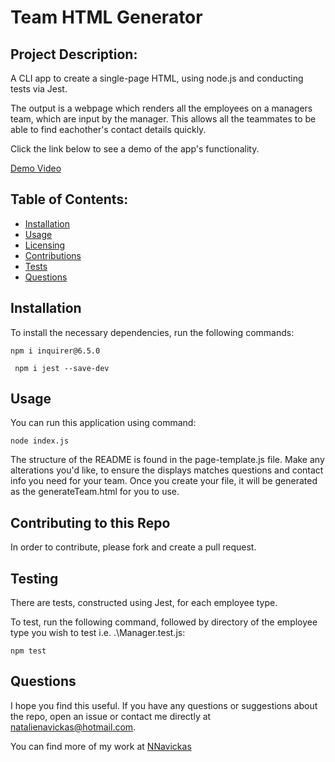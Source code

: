 # Team HTML Generator

## Project Description: 

A CLI app to create a single-page HTML, using node.js and conducting tests via Jest.

The output is a webpage which renders all the employees on a managers team, which are input by the manager. This allows all the teammates to be able to find eachother's contact details quickly.

Click the link below to see a demo of the app's functionality.

[Demo Video]()

## Table of Contents: 
- [Installation](#installation)
- [Usage](#usage)
- [Licensing](#license)
- [Contributions](#contributing-to-this-repo)
- [Tests](#testing)
- [Questions](#questions)

## Installation

To install the necessary dependencies, run the following commands:

``` npm i inquirer@6.5.0 ```

``` npm i jest --save-dev```

## Usage

You can run this application using command: 

``` node index.js ```

The structure of the README is found in the page-template.js file. Make any alterations you'd like, to ensure the displays matches questions and contact info you need for your team.
Once you create your file, it will be generated as the generateTeam.html for you to use.

## Contributing to this Repo

In order to contribute, please fork and create a pull request.

## Testing

There are tests, constructed using Jest, for each employee type.

To test, run the following command, followed by directory of the employee type you wish to test i.e. .\Manager.test.js:

``` npm test ```

## Questions

I hope you find this useful. If you have any questions or suggestions about the repo, open an issue or contact me directly at natalienavickas@hotmail.com. 

You can find more of my work at [NNavickas](https://github.com/NNavickas)
